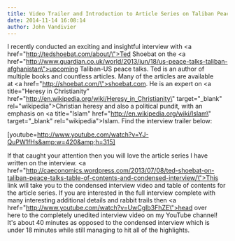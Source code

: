 ```yaml
---
title: Video Trailer and Introduction to Article Series on Taliban Peace Talks with Ted Shoebat
date: 2014-11-14 16:08:14
author: John Vandivier
---
```




I recently conducted an exciting and insightful interview with <a href=\"http://tedshoebat.com/about/\">Ted Shoebat</a> on the <a href=\"http://www.guardian.co.uk/world/2013/jun/18/us-peace-talks-taliban-afghanistan\">upcoming Taliban-US peace talks</a>. Ted is an author of multiple books and countless articles. Many of the articles are available at <a href=\"http://shoebat.com/\">shoebat.com</a>. He is an expert on <a title=\"Heresy in Christianity\" href=\"http://en.wikipedia.org/wiki/Heresy_in_Christianity\" target=\"_blank\" rel=\"wikipedia\">Christian heresy</a> and also a political pundit, with an emphasis on <a title=\"Islam\" href=\"http://en.wikipedia.org/wiki/Islam\" target=\"_blank\" rel=\"wikipedia\">Islam</a>. Find the interview trailer below:

[youtube=http://www.youtube.com/watch?v=YJ-QuPW1fHs&amp;w=420&amp;h=315]

If that caught your attention then you will love the article series I have written on the interview. <a href=\"http://caeconomics.wordpress.com/2013/07/08/ted-shoebat-on-taliban-peace-talks-table-of-contents-and-condensed-interview/\">This link</a> will take you to the condensed interview video and table of contents for the article series. If you are interested in the full interview complete with many interesting additional details and rabbit trails then <a href=\"http://www.youtube.com/watch?v=UwCgIb3FhZE\">head over here</a> to the completely unedited interview video on my YouTube channel! It's about 40 minutes as opposed to the condensed interview which is under 18 minutes while still managing to hit all of the highlights.